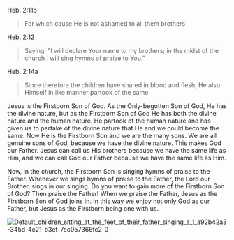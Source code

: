 Heb. 2:11b
> For which cause He is not ashamed to all them brothers

Heb. 2:12
> Saying, "I will declare Your name to my brothers; in the midst of the church I will sing hymns of praise to You."

Heb. 2:14a
> Since therefore the children have shared in blood and flesh, He also Himself in like manner partook of the same

Jesus is the Firstborn Son of God. As the Only-begotten Son of God, He has the divine nature, but as the Firstborn Son of God He has both the divine nature and the human nature. He partook of the human nature and has given us
to partake of the divine nature that He and we could become the same. Now He is the Firstborn Son and we are the many sons. We are all genuine sons of God, because we have the divine nature. This makes God our Father. Jesus can
call us His brothers because we have the same life as Him, and we can call God our Father because we have the same life as Him.

Now, in the church, the Firstborn Son is singing hymns of praise to the Father. Whenever we sings hymns of praise to the Father, the Lord our Brother, sings in our singing. Do you want to gain more of the Firstborn Son of God?
Then praise the Father! When we praise the Father, Jesus  as the Firstborn Son of God joins in. In this way we enjoy not only God as our Father, but Jesus as the Firstborn being one with us.


![Default_children_sitting_at_the_feet_of_their_father_singing_a_1_a92b42a3-345d-4c21-b3cf-7ec057366fc2_0](https://github.com/metalcarratt/ministry/assets/35354531/614c5673-87f5-4c1e-8962-1265d68a25f0)
